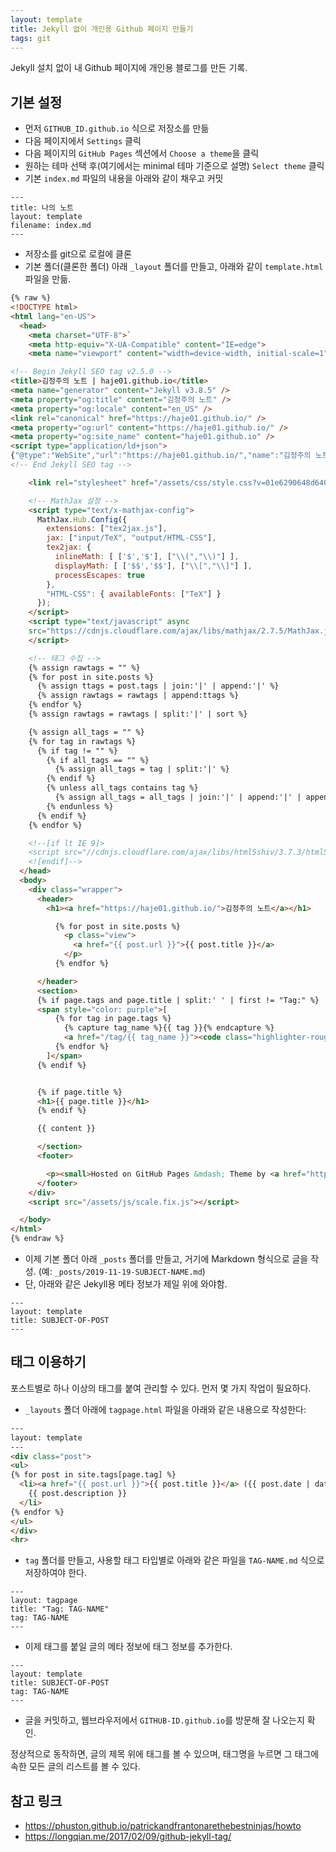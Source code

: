 ```yaml
---
layout: template
title: Jekyll 없이 개인용 Github 페이지 만들기
tags: git
---
```


Jekyll 설치 없이 내 Github 페이지에 개인용 블로그를 만든 기록.

## 기본 설정

* 먼저 `GITHUB_ID.github.io` 식으로 저장소를 만듦
* 다음 페이지에서 `Settings` 클릭
* 다음 페이지의 `GitHub Pages` 섹션에서 `Choose a theme`을 클릭
* 원하는 테마 선택 후(여기에서는 minimal 테마 기준으로 설명) `Select theme` 클릭
* 기본 `index.md` 파일의 내용을 아래와 같이 채우고 커밋

```
---
title: 나의 노트
layout: template
filename: index.md
---
```
* 저장소를 git으로 로컬에 클론
* 기본 폴더(클론한 폴더) 아래 `_layout` 폴더를 만들고, 아래와 같이 `template.html` 파일을 만듦.

```html
{% raw %}
<!DOCTYPE html>
<html lang="en-US">
  <head>
    <meta charset="UTF-8">`
    <meta http-equiv="X-UA-Compatible" content="IE=edge">
    <meta name="viewport" content="width=device-width, initial-scale=1">

<!-- Begin Jekyll SEO tag v2.5.0 -->
<title>김정주의 노트 | haje01.github.io</title>
<meta name="generator" content="Jekyll v3.8.5" />
<meta property="og:title" content="김정주의 노트" />
<meta property="og:locale" content="en_US" />
<link rel="canonical" href="https://haje01.github.io/" />
<meta property="og:url" content="https://haje01.github.io/" />
<meta property="og:site_name" content="haje01.github.io" />
<script type="application/ld+json">
{"@type":"WebSite","url":"https://haje01.github.io/","name":"김정주의 노트","headline":"김정주의 노트","@context":"http://schema.org"}</script>
<!-- End Jekyll SEO tag -->

    <link rel="stylesheet" href="/assets/css/style.css?v=01e6290648d6409b0c7f076e8788b0cbc74c3e34">

    <!-- MathJax 설정 -->
    <script type="text/x-mathjax-config">
      MathJax.Hub.Config({
        extensions: ["tex2jax.js"],
        jax: ["input/TeX", "output/HTML-CSS"],
        tex2jax: {
          inlineMath: [ ['$','$'], ["\\(","\\)"] ],
          displayMath: [ ['$$','$$'], ["\\[","\\]"] ],
          processEscapes: true
        },
        "HTML-CSS": { availableFonts: ["TeX"] }
      });
    </script>
    <script type="text/javascript" async
    src="https://cdnjs.cloudflare.com/ajax/libs/mathjax/2.7.5/MathJax.js?config=TeX-MML-AM_CHTML">
    </script>

    <!-- 태그 수집 -->
    {% assign rawtags = "" %}
    {% for post in site.posts %}
      {% assign ttags = post.tags | join:'|' | append:'|' %}
      {% assign rawtags = rawtags | append:ttags %}
    {% endfor %}
    {% assign rawtags = rawtags | split:'|' | sort %}

    {% assign all_tags = "" %}
    {% for tag in rawtags %}
      {% if tag != "" %}
        {% if all_tags == "" %}
          {% assign all_tags = tag | split:'|' %}
        {% endif %}
        {% unless all_tags contains tag %}
          {% assign all_tags = all_tags | join:'|' | append:'|' | append:tag | split:'|' %}
        {% endunless %}
      {% endif %}
    {% endfor %}

    <!--[if lt IE 9]>
    <script src="//cdnjs.cloudflare.com/ajax/libs/html5shiv/3.7.3/html5shiv.min.js"></script>
    <![endif]-->
  </head>
  <body>
    <div class="wrapper">
      <header>
        <h1><a href="https://haje01.github.io/">김정주의 노트</a></h1>

          {% for post in site.posts %}
            <p class="view">
              <a href="{{ post.url }}">{{ post.title }}</a>
            </p>
          {% endfor %}

      </header>
      <section>
      {% if page.tags and page.title | split:' ' | first != "Tag:" %}
      <span style="color: purple">[
          {% for tag in page.tags %}
            {% capture tag_name %}{{ tag }}{% endcapture %}
            <a href="/tag/{{ tag_name }}"><code class="highlighter-rouge"><nobr>{{ tag_name }}</nobr></code>&nbsp;</a>
          {% endfor %}
        ]</span>
      {% endif %}


      {% if page.title %}
      <h1>{{ page.title }}</h1>
      {% endif %}

      {{ content }}

      </section>
      <footer>

        <p><small>Hosted on GitHub Pages &mdash; Theme by <a href="https://github.com/orderedlist">orderedlist</a></small></p>
      </footer>
    </div>
    <script src="/assets/js/scale.fix.js"></script>

  </body>
</html>
{% endraw %}
```

* 이제 기본 폴더 아래 `_posts` 폴더를 만들고, 거기에 Markdown 형식으로 글을 작성. (예: `_posts/2019-11-19-SUBJECT-NAME.md`)
* 단, 아래와 같은 Jekyll용 메타 정보가 제일 위에 와야함.

```
---
layout: template
title: SUBJECT-OF-POST
---
```

## 태그 이용하기
포스트별로 하나 이상의 태그를 붙여 관리할 수 있다. 먼저 몇 가지 작업이 필요하다.

* `_layouts` 폴더 아래에 `tagpage.html` 파일을 아래와 같은 내용으로 작성한다:

```html
---
layout: template
---
<div class="post">
<ul>
{% for post in site.tags[page.tag] %}
  <li><a href="{{ post.url }}">{{ post.title }}</a> ({{ post.date | date: "%Y-%m-%d" }})<br>
    {{ post.description }}
  </li>
{% endfor %}
</ul>
</div>
<hr>
```

* `tag` 폴더를 만들고, 사용할 태그 타입별로 아래와 같은 파일을 `TAG-NAME.md` 식으로 저장하여야 한다.

```
---
layout: tagpage
title: "Tag: TAG-NAME"
tag: TAG-NAME
---
```

* 이제 태그를 붙일 글의 메타 정보에 태그 정보를 추가한다.

```
---
layout: template
title: SUBJECT-OF-POST
tag: TAG-NAME
---
```


* 글을 커밋하고, 웹브라우저에서 `GITHUB-ID.github.io`를 방문해 잘 나오는지 확인.

정상적으로 동작하면, 글의 제목 위에 태그를 볼 수 있으며, 태그명을 누르면 그 태그에 속한 모든 글의 리스트를 볼 수 있다.

## 참고 링크
* https://phuston.github.io/patrickandfrantonarethebestninjas/howto
* https://longqian.me/2017/02/09/github-jekyll-tag/